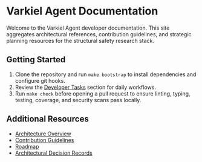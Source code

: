 # Varkiel Agent Documentation

Welcome to the Varkiel Agent developer documentation. This site aggregates architectural references, contribution guidelines, and strategic planning resources for the structural safety research stack.

## Getting Started

1. Clone the repository and run `make bootstrap` to install dependencies and configure git hooks.
2. Review the [Developer Tasks](../README.md#developer-tasks) section for daily workflows.
3. Run `make check` before opening a pull request to ensure linting, typing, testing, coverage, and security scans pass locally.

## Additional Resources

- [Architecture Overview](ARCHITECTURE.md)
- [Contribution Guidelines](../CONTRIBUTING.md)
- [Roadmap](../ROADMAP.md)
- [Architectural Decision Records](adr/)
